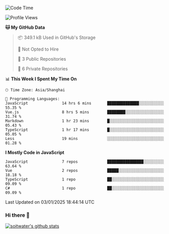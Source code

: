 <!--START_SECTION:waka-->
![Code Time](http://img.shields.io/badge/Code%20Time-4%2C465%20hrs%2033%20mins-blue)

![Profile Views](http://img.shields.io/badge/Profile%20Views-0-blue)

**🐱 My GitHub Data** 

> 📦 349.1 kB Used in GitHub's Storage 
 > 
> 🚫 Not Opted to Hire
 > 
> 📜 3 Public Repositories 
 > 
> 🔑 6 Private Repositories 
 > 
📊 **This Week I Spent My Time On** 

```text
🕑︎ Time Zone: Asia/Shanghai

💬 Programming Languages: 
JavaScript               14 hrs 6 mins       ██████████████░░░░░░░░░░░   55.35 % 
Vue.js                   8 hrs 5 mins        ████████░░░░░░░░░░░░░░░░░   31.74 % 
Markdown                 1 hr 23 mins        █░░░░░░░░░░░░░░░░░░░░░░░░   05.43 % 
TypeScript               1 hr 17 mins        █░░░░░░░░░░░░░░░░░░░░░░░░   05.05 % 
Less                     19 mins             ░░░░░░░░░░░░░░░░░░░░░░░░░   01.28 % 
```

**I Mostly Code in JavaScript** 

```text
JavaScript               7 repos             ████████████████░░░░░░░░░   63.64 % 
Vue                      2 repos             █████░░░░░░░░░░░░░░░░░░░░   18.18 % 
TypeScript               1 repo              ██░░░░░░░░░░░░░░░░░░░░░░░   09.09 % 
C#                       1 repo              ██░░░░░░░░░░░░░░░░░░░░░░░   09.09 % 
```




 Last Updated on 03/01/2025 18:44:14 UTC
<!--END_SECTION:waka-->

### Hi there 👋
[![soitwater's github stats](https://github-readme-stats.vercel.app/api?username=soitwater)](https://github.com/soitwater/github-readme-stats)
